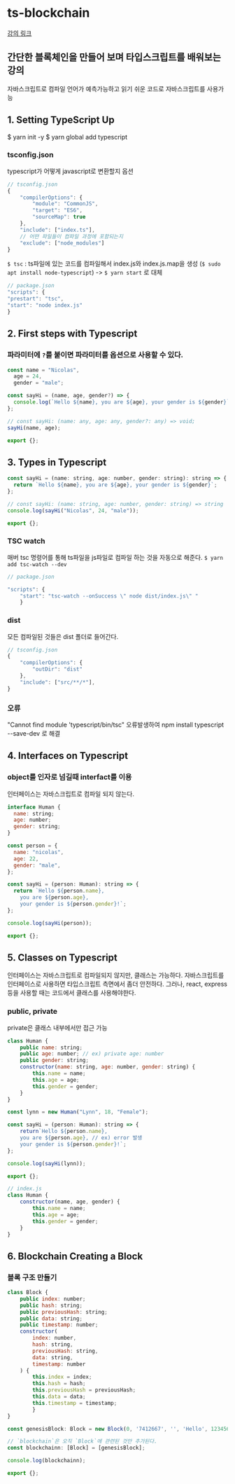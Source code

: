 # ts-blockchain

[강의 링크](https://www.youtube.com/watch?v=7wAhwv2Rbxw&list=PLAIAppF7linDYmY78NgUIlE9Qv-j4z0wU&index=1)

## 간단한 블록체인을 만들어 보며 타입스크립트를 배워보는 강의

자바스크립트로 컴파일
언어가 예측가능하고 읽기 쉬운 코드로 자바스크립트를 사용가능

## 1. Setting TypeScript Up

$ yarn init -y
$ yarn global add typescript

### tsconfig.json

typescript가 어떻게 javascript로 변환할지 옵션

```js
// tsconfig.json
{
    "compilerOptions": {
        "module": "CommonJS",
        "target": "ES6",
        "sourceMap": true
    },
    "include": ["index.ts"],
    // 어떤 파일들이 컴파일 과정에 포함되는지
    "exclude": ["node_modules"]
}
```

`$ tsc` : ts파일에 있는 코드를 컴파일해서 index.js와 index.js.map을 생성
(`$ sudo apt install node-typescript`)
-> `$ yarn start` 로 대체

```js
// package.json
"scripts": {
"prestart": "tsc",
"start": "node index.js"
}
```

## 2. First steps with Typescript

### 파라미터에 `?`를 붙이면 파라미터를 옵션으로 사용할 수 있다.

```js
const name = "Nicolas",
  age = 24,
  gender = "male";

const sayHi = (name, age, gender?) => {
  console.log(`Hello ${name}, you are ${age}, your gender is ${gender}`);
};

// const sayHi: (name: any, age: any, gender?: any) => void;
sayHi(name, age);

export {};
```

## 3. Types in Typescript

```js
const sayHi = (name: string, age: number, gender: string): string => {
  return `Hello ${name}, you are ${age}, your gender is ${gender}`;
};

// const sayHi: (name: string, age: number, gender: string) => string
console.log(sayHi("Nicolas", 24, "male"));

export {};
```

### TSC watch

매버 tsc 명령어를 통해 ts파일을 js파일로 컴파일 하는 것을 자동으로 해준다.
`$ yarn add tsc-watch --dev`

```js
// package.json

"scripts": {
    "start": "tsc-watch --onSuccess \" node dist/index.js\" "
    }
```

### dist

모든 컴파일된 것들은 dist 폴더로 들어간다.

```js
// tsconfig.json
{
    "compilerOptions": {
        "outDir": "dist"
    },
    "include": ["src/**/*"],
}
```

### 오류

"Cannot find module 'typescript/bin/tsc" 오류발생하여 npm install typescript --save-dev 로 해결

## 4. Interfaces on Typescript

### object를 인자로 넘길때 interfact를 이용

인터페이스는 자바스크립트로 컴파일 되지 않는다.

```js
interface Human {
  name: string;
  age: number;
  gender: string;
}

const person = {
  name: "nicolas",
  age: 22,
  gender: "male",
};

const sayHi = (person: Human): string => {
  return `Hello ${person.name},
    you are ${person.age},
    your gender is ${person.gender}!`;
};

console.log(sayHi(person));

export {};
```

## 5. Classes on Typescript

인터페이스는 자바스크립트로 컴파일되지 않지만, 클래스는 가능하다.
자바스크립트를 인터페이스로 사용하면 타입스크립트 측면에서 좀더 안전하다.
그러나, react, express 등을 사용할 때는 코드에서 클래스를 사용해야한다.

### public, private

private은 클래스 내부에서만 접근 가능

```js
class Human {
    public name: string;
    public age: number; // ex) private age: number
    public gender: string;
    constructor(name: string, age: number, gender: string) {
        this.name = name;
        this.age = age;
        this.gender = gender;
    }
}

const lynn = new Human("Lynn", 18, "Female");

const sayHi = (person: Human): string => {
    return`Hello ${person.name},
    you are ${person.age}, // ex) error 발생
    your gender is ${person.gender}!`;
};

console.log(sayHi(lynn));

export {};

// index.js
class Human {
    constructor(name, age, gender) {
        this.name = name;
        this.age = age;
        this.gender = gender;
    }
}
```

## 6. Blockchain Creating a Block

### 블록 구조 만들기

```js
class Block {
    public index: number;
    public hash: string;
    public previousHash: string;
    public data: string;
    public timestamp: number;
    constructor(
        index: number,
        hash: string,
        previousHash: string,
        data: string,
        timestamp: number
    ) {
        this.index = index;
        this.hash = hash;
        this.previousHash = previousHash;
        this.data = data;
        this.timestamp = timestamp;
        }
}

const genesisBlock: Block = new Block(0, '7412667', '', 'Hello', 123456);

// `blockchain`은 오직 `Block`에 관련된 것만 추가된다.
const blockchainn: [Block] = [genesisBlock];

console.log(blockchainn);

export {};
```
